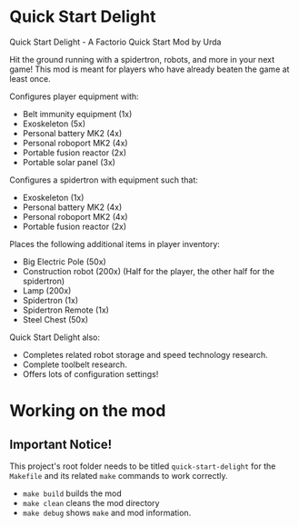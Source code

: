 # Quick Start Delight

Quick Start Delight - A Factorio Quick Start Mod by Urda

Hit the ground running with a spidertron, robots, and more in your next game!
This mod is meant for players who have already beaten the game at least once.

Configures player equipment with:

- Belt immunity equipment (1x)
- Exoskeleton (5x)
- Personal battery MK2 (4x)
- Personal roboport MK2 (4x)
- Portable fusion reactor (2x)
- Portable solar panel (3x)

Configures a spidertron with equipment such that:

- Exoskeleton (1x)
- Personal battery MK2 (4x)
- Personal roboport MK2 (4x)
- Portable fusion reactor (2x)

Places the following additional items in player inventory:

- Big Electric Pole (50x)
- Construction robot (200x) (Half for the player, the other half for the spidertron)
- Lamp (200x)
- Spidertron (1x)
- Spidertron Remote (1x)
- Steel Chest (50x)

Quick Start Delight also:

- Completes related robot storage and speed technology research.
- Complete toolbelt research.
- Offers lots of configuration settings!

# Working on the mod

## Important Notice!

This project's root folder needs to be titled `quick-start-delight` for the
`Makefile` and its related `make` commands to work correctly.

- `make build` builds the mod
- `make clean` cleans the mod directory
- `make debug` shows `make` and mod information.
